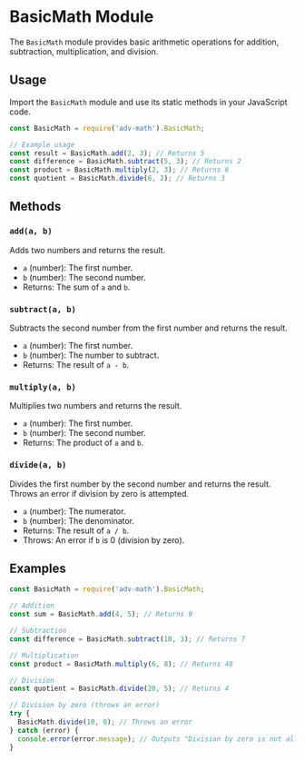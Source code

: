 # BasicMath Module

The `BasicMath` module provides basic arithmetic operations for addition, subtraction, multiplication, and division.

## Usage

Import the `BasicMath` module and use its static methods in your JavaScript code.

```javascript
const BasicMath = require('adv-math').BasicMath;

// Example usage
const result = BasicMath.add(2, 3); // Returns 5
const difference = BasicMath.subtract(5, 3); // Returns 2
const product = BasicMath.multiply(2, 3); // Returns 6
const quotient = BasicMath.divide(6, 2); // Returns 3
```

## Methods

### `add(a, b)`

Adds two numbers and returns the result.

- `a` (number): The first number.
- `b` (number): The second number.
- Returns: The sum of `a` and `b`.

### `subtract(a, b)`

Subtracts the second number from the first number and returns the result.

- `a` (number): The first number.
- `b` (number): The number to subtract.
- Returns: The result of `a - b`.

### `multiply(a, b)`

Multiplies two numbers and returns the result.

- `a` (number): The first number.
- `b` (number): The second number.
- Returns: The product of `a` and `b`.

### `divide(a, b)`

Divides the first number by the second number and returns the result. Throws an error if division by zero is attempted.

- `a` (number): The numerator.
- `b` (number): The denominator.
- Returns: The result of `a / b`.
- Throws: An error if `b` is 0 (division by zero).

## Examples

```javascript
const BasicMath = require('adv-math').BasicMath;

// Addition
const sum = BasicMath.add(4, 5); // Returns 9

// Subtraction
const difference = BasicMath.subtract(10, 3); // Returns 7

// Multiplication
const product = BasicMath.multiply(6, 8); // Returns 48

// Division
const quotient = BasicMath.divide(20, 5); // Returns 4

// Division by zero (throws an error)
try {
  BasicMath.divide(10, 0); // Throws an error
} catch (error) {
  console.error(error.message); // Outputs "Division by zero is not allowed."
}
```